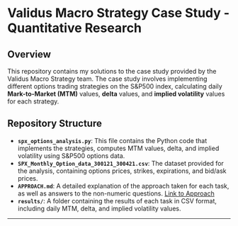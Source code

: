 # Validus Macro Strategy Case Study - Quantitative Research

## Overview


This repository contains my solutions to the case study provided by the Validus Macro Strategy team. The case study involves implementing different options trading strategies on the S&P500 index, calculating daily **Mark-to-Market (MTM)** values, **delta** values, and **implied volatility** values for each strategy.

## Repository Structure

- **`spx_options_analysis.py`**: This file contains the Python code that implements the strategies, computes MTM values, delta, and implied volatility using S&P500 options data.
- **`SPX_Monthly_Option_data_300121_300421.csv`**: The dataset provided for the analysis, containing options prices, strikes, expirations, and bid/ask prices.
- **`APPROACH.md`**: A detailed explanation of the approach taken for each task, as well as answers to the non-numeric questions. [Link to Approach](./APPROACH.md)
- **`results/`**: A folder containing the results of each task in CSV format, including daily MTM, delta, and implied volatility values.
---
